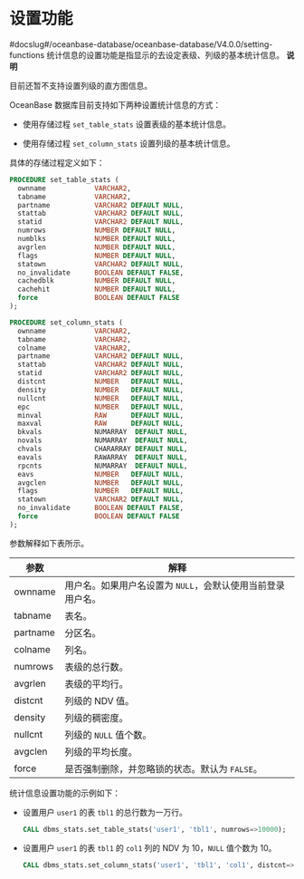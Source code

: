 设置功能 
=========================
#docslug#/oceanbase-database/oceanbase-database/V4.0.0/setting-functions
统计信息的设置功能是指显示的去设定表级、列级的基本统计信息。
**说明**



目前还暂不支持设置列级的直方图信息。

OceanBase 数据库目前支持如下两种设置统计信息的方式：

* 使用存储过程 `set_table_stats` 设置表级的基本统计信息。

  

* 使用存储过程 `set_column_stats` 设置列级的基本统计信息。

  




具体的存储过程定义如下：

```sql
PROCEDURE set_table_stats (
  ownname            VARCHAR2,
  tabname            VARCHAR2,
  partname           VARCHAR2 DEFAULT NULL,
  stattab            VARCHAR2 DEFAULT NULL,
  statid             VARCHAR2 DEFAULT NULL,
  numrows            NUMBER DEFAULT NULL,
  numblks            NUMBER DEFAULT NULL,
  avgrlen            NUMBER DEFAULT NULL,
  flags              NUMBER DEFAULT NULL,
  statown            VARCHAR2 DEFAULT NULL,
  no_invalidate      BOOLEAN DEFAULT FALSE,
  cachedblk          NUMBER DEFAULT NULL,
  cachehit           NUMBER DEFAULT NULL,
  force              BOOLEAN DEFAULT FALSE
);

PROCEDURE set_column_stats (
  ownname            VARCHAR2,
  tabname            VARCHAR2,
  colname            VARCHAR2,
  partname           VARCHAR2 DEFAULT NULL,
  stattab            VARCHAR2 DEFAULT NULL,
  statid             VARCHAR2 DEFAULT NULL,
  distcnt            NUMBER   DEFAULT NULL,
  density            NUMBER   DEFAULT NULL,
  nullcnt            NUMBER   DEFAULT NULL,
  epc                NUMBER   DEFAULT NULL,
  minval             RAW      DEFAULT NULL,
  maxval             RAW      DEFAULT NULL,
  bkvals             NUMARRAY  DEFAULT NULL,
  novals             NUMARRAY  DEFAULT NULL,
  chvals             CHARARRAY DEFAULT NULL,
  eavals             RAWARRAY  DEFAULT NULL,
  rpcnts             NUMARRAY  DEFAULT NULL,
  eavs               NUMBER   DEFAULT NULL,
  avgclen            NUMBER   DEFAULT NULL,
  flags              NUMBER   DEFAULT NULL,
  statown            VARCHAR2 DEFAULT NULL,
  no_invalidate      BOOLEAN DEFAULT FALSE,
  force              BOOLEAN DEFAULT FALSE
);
```



参数解释如下表所示。


|    参数    |                解释                 |
|----------|-----------------------------------|
| ownname  | 用户名。如果用户名设置为 `NULL`，会默认使用当前登录用户名。 |
| tabname  | 表名。                               |
| partname | 分区名。                              |
| colname  | 列名。                               |
| numrows  | 表级的总行数。                           |
| avgrlen  | 表级的平均行。                           |
| distcnt  | 列级的 NDV 值。                        |
| density  | 列级的稠密度。                           |
| nullcnt  | 列级的 `NULL` 值个数。                   |
| avgclen  | 列级的平均长度。                          |
| force    | 是否强制删除，并忽略锁的状态。默认为 `FALSE`。       |



统计信息设置功能的示例如下：

* 设置用户 `user1` 的表 `tbl1` 的总行数为一万行。

  ```sql
  CALL dbms_stats.set_table_stats('user1', 'tbl1', numrows=>10000);
  ```

  

* 设置用户 `user1` 的表 `tbl1` 的 `col1` 列的 NDV 为 10，`NULL` 值个数为 10。

  ```sql
  CALL dbms_stats.set_column_stats('user1', 'tbl1', 'col1', distcnt=>10, nullcnt=>10);
  ```

  



